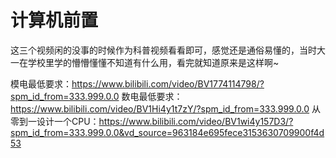 # 计算机前置

这三个视频闲的没事的时候作为科普视频看看即可，感觉还是通俗易懂的，当时大一在学校里学的懵懵懂懂不知道有什么用，看完就知道原来是这样啊~

模电最低要求：https://www.bilibili.com/video/BV1774114798/?spm_id_from=333.999.0.0
数电最低要求：https://www.bilibili.com/video/BV1Hi4y1t7zY/?spm_id_from=333.999.0.0
从零到一设计一个CPU：https://www.bilibili.com/video/BV1wi4y157D3/?spm_id_from=333.999.0.0&vd_source=963184e695fece3153630709900f4d53
